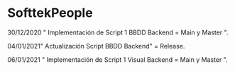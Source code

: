 # SofttekPeople

30/12/2020 " Implementación de Script 1 BBDD  Backend = Main y Master  ".

04/01/2021" Actualización Script BBDD Backend" = Release.

06/01/2021 " Implementación  de Script 1 Visual Backend = Main y Master ".
